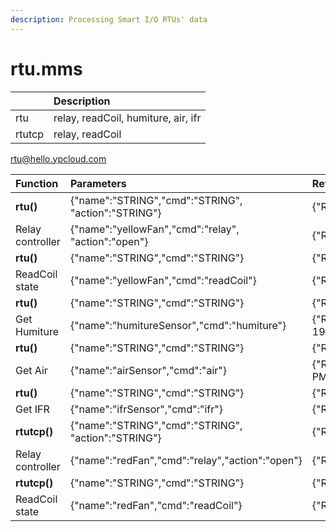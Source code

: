 ```yaml
---
description: Processing Smart I/O RTUs' data
---
```


# rtu.mms

|  | Description |
| :--- | :--- |
| rtu | relay, readCoil, humiture, air, ifr |
| rtutcp | relay, readCoil |

rtu@hello.ypcloud.com

| Function | Parameters | Return |
| :--- | :--- | :--- |
| **rtu\(\)** | {"name":"STRING","cmd":"STRING", "action":"STRING"} | {"RstCode":"STRING","RstMsg":"STRING","Data":"STRING"} |
| Relay controller | {"name":"yellowFan","cmd":"relay", "action":"open"} | {"RstCode":"0","RstMsg":"OK","Data":"Open success !!"} |
| **rtu\(\)** | {"name":"STRING","cmd":"STRING"} | {"RstCode":"STRING","RstMsg":"STRING","Data":"STRING"} |
| ReadCoil state | {"name":"yellowFan","cmd":"readCoil"} | {"RstCode":"0","RstMsg":"OK","Data":"Is open !!"} |
| **rtu\(\)** | {"name":"STRING","cmd":"STRING"} | {"RstCode":"STRING","RstMsg":"STRING","Data":"STRING"} |
| Get Humiture | {"name":"humitureSensor","cmd":"humiture"} | {"RstCode":"0","RstMsg":"OK","Data":"Temperature: 19.2˚C, Humidity: 48%RH"} |
| **rtu\(\)** | {"name":"STRING","cmd":"STRING"} | {"RstCode":"STRING","RstMsg":"STRING","Data":"STRING"} |
| Get Air | {"name":"airSensor","cmd":"air"} | {"RstCode":"0","RstMsg":"OK","Data":"PM2.5: 1ug/m3, PM10: 1ug/m3"} |
| **rtu\(\)** | {"name":"STRING","cmd":"STRING"} | {"RstCode":"STRING","RstMsg":"STRING","Data":"STRING"} |
| Get IFR | {"name":"ifrSensor","cmd":"ifr"} | {"RstCode":"0","RstMsg":"OK","Data":"Warning !!"} |
| **rtutcp\(\)** | {"name":"STRING","cmd":"STRING", "action":"STRING"} | {"RstCode":"STRING","RstMsg":"STRING","Data":"STRING"} |
| Relay controller | {"name":"redFan","cmd":"relay","action":"open"} | {"RstCode":"0","RstMsg":"OK","Data":"Open success !!"} |
| **rtutcp\(\)** | {"name":"STRING","cmd":"STRING"} | {"RstCode":"STRING","RstMsg":"STRING","Data":"STRING"} |
| ReadCoil state | {"name":"redFan","cmd":"readCoil"} | {"RstCode":"0","RstMsg":"OK","Data":"Is open !!"} |

